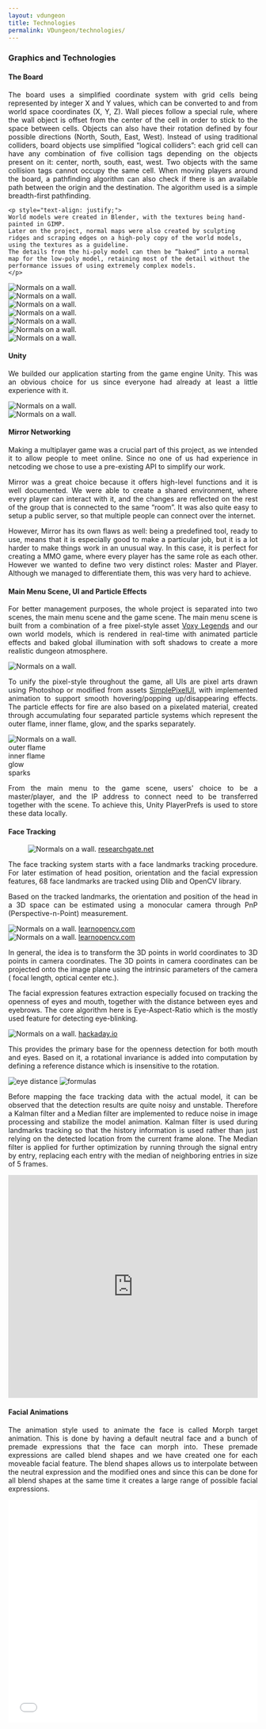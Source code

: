 ```yaml
---
layout: vdungeon
title: Technologies
permalink: VDungeon/technologies/
---
```


### Graphics and Technologies

<div class="row">
  <div class="col s12 l6">
    <h4> The Board </h4>
    <p style="text-align: justify;">
    The board uses a simplified coordinate system with grid cells being represented by integer X and Y values, which can be converted to and from world space coordinates (X, Y, Z).
    Wall pieces follow a special rule, where the wall object is offset from the center of the cell in order to stick to the space between cells.
    Objects can also have their rotation defined by four possible directions (North, South, East, West).
    Instead of using traditional colliders, board objects use simplified “logical colliders”: each grid cell can have any combination of five collision tags depending on the objects present on it: center, north, south, east, west.
    Two objects with the same collision tags cannot occupy the same cell.
    When moving players around the board, a pathfinding algorithm can also check if there is an available path between the origin and the destination. The algorithm used is a simple breadth-first pathfinding. 
    </p>

    <p style="text-align: justify;">
    World models were created in Blender, with the textures being hand-painted in GIMP.
    Later on the project, normal maps were also created by sculpting ridges and scraping edges on a high-poly copy of the world models, using the textures as a guideline.
    The details from the hi-poly model can then be “baked” into a normal map for the low-poly model, retaining most of the detail without the performance issues of using extremely complex models.
    </p>
  </div>

  <div class="col s12 l6">
    <img src="/assets/images/vdungeon/normals.png" alt="Normals on a wall." class="responsive-img">
  </div>
  <div class="col s2 l1 right">
    <img src="https://upload.wikimedia.org/wikipedia/commons/thumb/4/45/The_GIMP_icon_-_gnome.svg/1024px-The_GIMP_icon_-_gnome.svg.png" alt="Normals on a wall." class="responsive-img">
  </div>
  <div class="col s2 l1 right">
    <img src="https://upload.wikimedia.org/wikipedia/commons/thumb/0/0c/Blender_logo_no_text.svg/1252px-Blender_logo_no_text.svg.png" alt="Normals on a wall." class="responsive-img">
  </div>
</div>

<div class="row">
  <div class="col s3">
    <img src="/assets/images/vdungeon/corner.png" alt="Normals on a wall." class="responsive-img">
  </div>
  <div class="col s3">
    <img src="/assets/images/vdungeon/door.png" alt="Normals on a wall." class="responsive-img">
  </div>
  <div class="col s3">
    <img src="/assets/images/vdungeon/pillar.png" alt="Normals on a wall." class="responsive-img">
  </div>
  <div class="col s3">
    <img src="/assets/images/vdungeon/wall.png" alt="Normals on a wall." class="responsive-img">
  </div>
</div>


<div class="row">
  <div class="col s12 m4">
    <h4> Unity </h4>
    <p style="text-align: justify;">
    We builded our application starting from the game engine Unity.
    This was an obvious choice for us since everyone had already at least a little experience with it.
    </p>
  </div>
  <div class="col s3 offset-s7 offset-m1">
    <img src="https://en.usens.com/wp-content/uploads/2017/12/ASJDkM91CLjQmt6oaNdk6g-unity-logo-white-rgb_smaller.png" alt="Normals on a wall." class="responsive-img">
  </div>
  <div class="col s2 offset-m2">
    <img src="/assets/images/vdungeon/mirror.png" alt="Normals on a wall." class="right responsive-img">
  </div>
</div>

#### Mirror Networking
<p style="text-align: justify;">
Making a multiplayer game was a crucial part of this project, as we intended it to allow people to meet online. Since no one of us had experience in netcoding we chose to use a pre-existing API to simplify our work.
</p>

<p style="text-align: justify;">
Mirror was a great choice because it offers high-level functions and it is well documented.
We were able to create a shared environment, where every player can interact with it, and the changes are reflected on the rest of the group that is connected to the same “room”. It was also quite easy to setup a public server, so that multiple people can connect over the internet.
</p>

<p style="text-align: justify;">
However, Mirror has its own flaws as well: being a predefined tool, ready to use, means that it is especially good to make a particular job, but it is a lot harder to make things work in an unusual way. In this case, it is perfect for creating a MMO game, where every player has the same role as each other. However we wanted to define two very distinct roles: Master and Player. Although we managed to differentiate them, this was very hard to achieve.
</p>

#### Main Menu Scene, UI and Particle Effects
<p style="text-align: justify;">
For better management purposes, the whole project is separated into two scenes, the main menu scene and the game scene. The main menu scene is built from a combination of a free pixel-style asset <a href="https://assetstore.unity.com/packages/3d/environments/dungeons/voxy-legends-environment-pack-vol-1-95825)">Voxy Legends</a> and our own world models, which is rendered in real-time with animated particle effects and baked global illumination with soft shadows to create a more realistic dungeon atmosphere.
</p>


<div class="row">
  <div class="col s12 m8">
    <img src="/assets/images/vdungeon/room.gif" alt="Normals on a wall." class="responsive-img">
  </div>
  <div class="col m12 l4">
    <p style="text-align: justify;">
      To unify the pixel-style throughout the game, all UIs are pixel arts drawn using Photoshop or modified from assets
      <a href="https://assetstore.unity.com/packages/2d/gui/icons/simple-free-pixel-art-styled-ui-pack-165012?locale=zh-CN">SimplePixelUI</a>, with implemented animation to support smooth hovering/popping up/disappearing effects. The particle effects for fire are also based on a pixelated material, created through accumulating four separated particle systems which represent the outer flame, inner flame, glow, and the sparks separately.
    </p>
  </div>
  
  <div class="col s12 m8 l4">
    <img src="/assets/images/vdungeon/flames.gif" alt="Normals on a wall." class="responsive-img">
    <div class="row">
      <div class="col s3 center">outer flame</div>
      <div class="col s3 center">inner flame</div>
      <div class="col s3 center">glow</div>
      <div class="col s3 center">sparks</div>
    </div>
  </div>
</div>

<p style="text-align: justify;">
From the main menu to the game scene, users' choice to be a master/player, and the IP address to connect need to be transferred together with the scene. To achieve this, Unity PlayerPrefs is used to store these data locally.
</p>



#### Face Tracking
<div class="row">
  <div class="col s12 m6 l3">
    <figure>
        <img src="/assets/images/vdungeon/landmarks.png" alt="Normals on a wall." class="responsive-img">
        <a href="https://www.researchgate.net/figure/The-68-landmarks-detected-by-dlib-library-This-image-was-created-by-Brandon-Amos-of-CMU_fig2_329392737">researchgate.net</a>
    </figure>
  </div>
  <div class="col s12 m6 l6">
    <p style="text-align: justify;">
      The face tracking system starts with a face landmarks tracking procedure.
      For later estimation of head position, orientation and the facial expression features,
      68 face landmarks are tracked using Dlib and OpenCV library.
    </p>
    <p style="text-align: justify;">
      Based on the tracked landmarks, the orientation and position of  the head in a 3D space can be estimated using a monocular camera through PnP (Perspective-n-Point) measurement.
    </p>
  </div>
  <div class="col s12 m6 l3">
        <img src="https://www.learnopencv.com/wp-content/uploads/2016/09/pose-estimation-requirements-opencv.jpg" alt="Normals on a wall." class="responsive-img">
        <a href="https://www.learnopencv.com/head-pose-estimation-using-opencv-and-dlib/">learnopencv.com</a>
  </div>
</div>

<div class="row">
  <div class="col s12 m6 l3">
        <img src="https://www.learnopencv.com/wp-content/uploads/2016/09/ImageFormationEquation.jpg" alt="Normals on a wall." class="responsive-img">
        <a href="https://www.learnopencv.com/head-pose-estimation-using-opencv-and-dlib/">learnopencv.com</a>
  </div>
  <div class="col s12 m6 l6">
    <p style="text-align: justify;">
In general, the idea is to transform the 3D points in world coordinates to 3D points in camera coordinates. The 3D points in camera coordinates can be projected onto the image plane using the intrinsic parameters of the camera ( focal length, optical center etc.).
    </p>
    <p style="text-align: justify;">
The facial expression features extraction especially focused on tracking the openness of eyes and mouth, together with the distance between eyes and eyebrows. The core algorithm here is  Eye-Aspect-Ratio which is the mostly used feature for detecting eye-blinking. 
    </p>
  </div>
  <div class="col s12 m6 l3">
        <img src="https://lh5.googleusercontent.com/NEdpVPSIHlb6vKjJ86d3Q_spX0MrYB33GeMvdn3J3k4B4kr87Jpy7YBw4shn1JfwpXEOfNzjIhEHpsDh-dndx2j-riFGiDgbqk7diPEGl5mA__sgDKUuczbJd5tCUKSALwIJ6zp3" alt="Normals on a wall." class="responsive-img">
        <a href="https://hackaday.io/project/27552-blinktotext/log/68360-eye-blink-detection-algorithms#:~:text=The%20Eye%20Aspect%20Ratio%20is,defined%20by%20the%20below%20equation.&text=A%20program%20can%20determine%20if,is%20another%20facial%20landmark%20plotter">hackaday.io</a>
  </div>
</div>

<p style="text-align: justify;">
This provides the primary base for the openness detection for both mouth and eyes. Based on it, a rotational invariance is added into computation by defining a reference distance which is insensitive to the rotation.
</p>

![eye distance](/assets/images/vdungeon/eye-distance.jpg)
![formulas](/assets/images/vdungeon/formulas.png)

<p style="text-align: justify;">
Before mapping the face tracking data with the actual model, it can be observed that the detection results are quite noisy and unstable. Therefore a Kalman filter and a Median filter are implemented to reduce noise in image processing and stabilize the model animation. Kalman filter is used during landmarks tracking so that the history information is used rather than just relying on the detected location from the current frame alone. The Median filter is applied for further optimization by running through the signal entry by entry, replacing each entry with the median of neighboring entries in size of 5 frames.
</p>

  <div class="row">
    <div class="col s12 m10 offset-m1">
      <div class="video-container">
        <iframe src="https://drive.google.com/file/d/13Ukt8FZSQ7iln_6pwLit37NQ6V0k7RrN/preview" width="100%" height="450px" frameborder="0" allowfullscreen></iframe>
      </div>
    </div>
  </div>

#### Facial Animations
<p style="text-align: justify;">
The animation style used to animate the face is called Morph target animation. This is done by having a default neutral face and a bunch of premade expressions that the face can morph into. These premade expressions are called blend shapes and we have created one for each moveable facial  feature. The blend shapes allows us to interpolate between the neutral expression and the modified ones and since this can be done for all blend shapes at the same time it creates a large range of possible facial expressions.
</p>

  <div class="row">
    <div class="col s12 m10 offset-m1">
      <div class="video-container">
        <iframe src="/assets/videos/blendshape_Trim.mp4" width="100%" height="450px" frameborder="0" allowfullscreen></iframe>
      </div>
    </div>
  </div>
